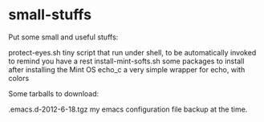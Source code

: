 small-stuffs
============

Put some small and useful stuffs:

protect-eyes.sh           tiny script that run under shell, to be automatically invoked to remind you have a rest
install-mint-softs.sh     some packages to install after installing the Mint OS
echo_c 			  a very simple wrapper for echo, with colors

Some tarballs to download:

.emacs.d-2012-6-18.tgz    my emacs configuration file backup at the time. 
